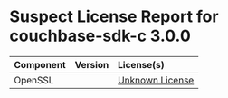 
Suspect License Report for couchbase-sdk-c 3.0.0
================================================

|Component|Version|License(s)|
| :--- | :--- | :--- |
|OpenSSL||[Unknown License](../../license-data/00000000-0010-0000-0000-000000000000.txt)|
